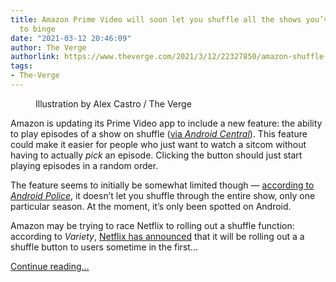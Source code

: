 ```yaml
---
title: Amazon Prime Video will soon let you shuffle all the shows you’ve been meaning
  to binge
date: "2021-03-12 20:46:09"
author: The Verge
authorlink: https://www.theverge.com/2021/3/12/22327850/amazon-shuffle-button-prime-video-app-android
tags:
- The-Verge
---
```

<figure>
      <img alt="" src="https://cdn.vox-cdn.com/thumbor/8WKjl8z86Ui7kSTbRMVda1MDDCk=/0x0:3000x2000/1310x873/cdn.vox-cdn.com/uploads/chorus_image/image/68957807/acastro_180329_1777_amazon_0002.0.jpg" />
        <figcaption>Illustration by Alex Castro / The Verge</figcaption>
    </figure>

  <p id="bR2GID">Amazon is updating its Prime Video app to include a new feature: the ability to play episodes of a show on shuffle (<a href="https://www.androidcentral.com/amazon-prime-video-getting-shuffle-button-too">via <em>Android Central</em></a>). This feature could make it easier for people who just want to watch a sitcom without having to actually <em>pick</em> an episode. Clicking the button should just start playing episodes in a random order.</p>
<p id="iZA1nv">The feature seems to initially be somewhat limited though — <a href="https://www.androidpolice.com/2021/03/11/amazon-prime-video-app-gets-a-shuffle-button-for-tv-episodes/">according to <em>Android Police</em></a>, it doesn’t let you shuffle through the entire show, only one particular season. At the moment, it’s only been spotted on Android. </p>
<p id="87ZiOt">Amazon may be trying to race Netflix to rolling out a shuffle function: according to <em>Variety</em>, <a href="https://variety.com/2021/digital/news/netflix-shuffle-play-feature-official-launch-1234888490/">Netflix has announced</a> that it will be rolling out a a shuffle button to users sometime in the first...</p>
  <p>
    <a href="https://www.theverge.com/2021/3/12/22327850/amazon-shuffle-button-prime-video-app-android">Continue reading&hellip;</a>
  </p>